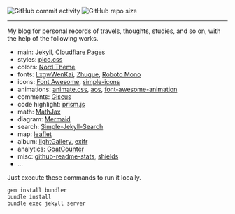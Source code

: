 ![GitHub commit activity](https://img.shields.io/github/commit-activity/m/peng-ao/blog)
![GitHub repo size](https://img.shields.io/github/repo-size/peng-ao/blog)

---

My blog for personal records of travels, thoughts, studies, and so on, with the help of the following works.

- main: [Jekyll](https://jekyllrb.com), [Cloudflare Pages](https://pages.cloudflare.com)
- styles: [pico.css](https://picocss.com)
- colors: [Nord Theme](https://www.nordtheme.com)
- fonts: [LxgwWenKai](https://github.com/lxgw/LxgwWenKai), [Zhuque](https://github.com/TrionesType/zhuque), [Roboto Mono](https://www.jsdelivr.com/package/npm/@fontsource/roboto-mono)
- icons: [Font Awesome](https://fontawesome.com), [simple-icons](https://simpleicons.org)
- animations: [animate.css](https://github.com/animate-css/animate.css), [aos](https://michalsnik.github.io/aos/), [font-awesome-animation](https://l-lin.github.io/font-awesome-animation/)
- comments: [Giscus](https://giscus.app)
- code highlight: [prism.js](https://prismjs.com/index.html)
- math: [MathJax](https://www.mathjax.org)
- diagram: [Mermaid](https://mermaid.js.org)
- search: [Simple-Jekyll-Search](https://github.com/christian-fei/Simple-Jekyll-Search)
- map: [leaflet](https://leafletjs.com)
- album: [lightGallery](https://github.com/sachinchoolur/lightGallery), [exifr](https://github.com/MikeKovarik/exifr)
- analytics: [GoatCounter](https://www.goatcounter.com)
- misc: [github-readme-stats](https://github.com/anuraghazra/github-readme-stats), [shields](https://github.com/badges/shields)
- ...

Just execute these commands to run it locally.

```bash
gem install bundler
bundle install
bundle exec jekyll server
```
